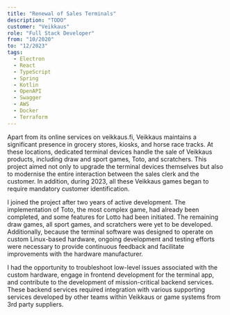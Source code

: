 ```yaml
---
title: "Renewal of Sales Terminals"
description: "TODO"
customer: "Veikkaus"
role: "Full Stack Developer"
from: "10/2020"
to: "12/2023"
tags:
  - Electron
  - React
  - TypeScript
  - Spring
  - Kotlin
  - OpenAPI
  - Swagger
  - AWS
  - Docker
  - Terraform
---
```

Apart from its online services on veikkaus.fi, Veikkaus maintains a significant presence in grocery stores, kiosks, and horse race tracks. At these locations, dedicated terminal devices handle the sale of Veikkaus products, including draw and sport games, Toto, and scratchers. This project aimed not only to upgrade the terminal devices themselves but also to modernise the entire interaction between the sales clerk and the customer. In addition, during 2023, all these Veikkaus games began to require mandatory customer identification.

I joined the project after two years of active development. The implementation of Toto, the most complex game, had already been completed, and some features for Lotto had been initiated. The remaining draw games, all sport games, and scratchers were yet to be developed. Additionally, because the terminal software was designed to operate on custom Linux-based hardware, ongoing development and testing efforts were necessary to provide continuous feedback and facilitate improvements with the hardware manufacturer.

I had the opportunity to troubleshoot low-level issues associated with the custom hardware, engage in frontend development for the terminal app, and contribute to the development of mission-critical backend services. These backend services required integration with various supporting services developed by other teams within Veikkaus or game systems from 3rd party suppliers.
